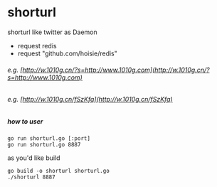 shorturl
========

shorturl like twitter as  Daemon 

* request redis
* request "github.com/hoisie/redis"

###### e.g. [http://w.1010g.cn/?s=http://www.1010g.com](http://w.1010g.cn/?s=http://www.1010g.com)
###### e.g. [http://w.1010g.cn/fSzKfq](http://w.1010g.cn/fSzKfq)

##### how to user

```shell
go run shorturl.go [:port]
go run shorturl.go 8887 
```

as you'd like build

```shell
go build -o shorturl shorturl.go 
./shorturl 8887
```